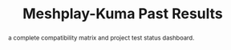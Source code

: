 ---
layout: past-results-layout
title: Meshplay-Kuma Past Results
permalink: installation/compatibility-matrix/meshery-kuma-past-results
abstract: a complete compatibility matrix and project test status dashboard.
language: en
display-title: "false"
list: exclude
type: "project"
service-mesh: "meshery-kuma"
subheading: Meshplay-Kuma
---